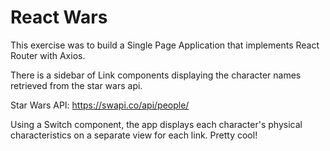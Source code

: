 # React Wars

This exercise was to build a Single Page Application that implements React Router with Axios.

There is a sidebar of Link components displaying the character names retrieved from the star wars api. 

Star Wars API:  https://swapi.co/api/people/

Using a Switch component, the app displays each character's physical characteristics on a separate view for each link. Pretty cool!

